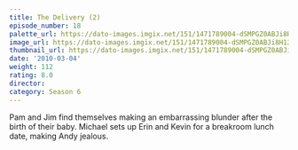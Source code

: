 ```yaml
---
title: The Delivery (2)
episode_number: 18
palette_url: https://dato-images.imgix.net/151/1471789004-dSMPGZ0ABJi8H139RsvpRHz7wka.jpg?ixlib=rb-1.1.0&ch=DPR%2CWidth&auto=enhance&palette=json
image_url: https://dato-images.imgix.net/151/1471789004-dSMPGZ0ABJi8H139RsvpRHz7wka.jpg?ixlib=rb-1.1.0&ch=DPR%2CWidth&auto=compress%2Cformat&w=500
thumbnail_url: https://dato-images.imgix.net/151/1471789004-dSMPGZ0ABJi8H139RsvpRHz7wka.jpg?ixlib=rb-1.1.0&ch=DPR%2CWidth&auto=enhance&w=500&h=280&fit=crop&fm=jpg
date: '2010-03-04'
weight: 112
rating: 8.0
director: 
category: Season 6
---
```


Pam and Jim find themselves making an embarrassing blunder after the birth of their baby. Michael sets up Erin and Kevin for a breakroom lunch date, making Andy jealous.